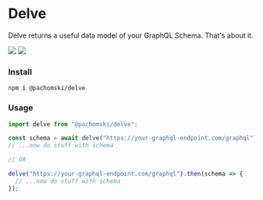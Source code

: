# Delve

Delve returns a useful data model of your GraphQL Schema. That's about it.

![](https://img.shields.io/npm/v/@pachomski/delve.svg?style=flat-square) ![](https://img.shields.io/bundlephobia/minzip/@pachomski/delve.svg?style=flat-square)

### Install

`npm i @pachomski/delve`

### Usage

```javascript
import delve from "@pachomski/delve";

const schema = await delve("https://your-graphql-endpoint.com/graphql");
// ...now do stuff with schema

// OR

delve("https://your-graphql-endpoint.com/graphql").then(schema => {
  // ...now do stuff with schema
});
```
